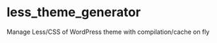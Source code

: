 less_theme_generator
====================

Manage Less/CSS of  WordPress theme with compilation/cache on fly